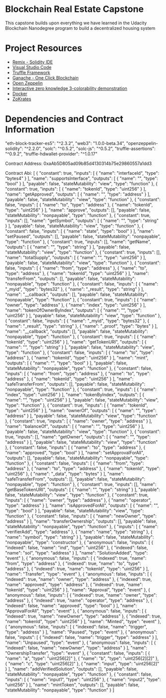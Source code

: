 # Blockchain Real Estate Capstone

This capstone builds upon everything we have learned in the Udacity Blockchain Nanodegree program to build a decentralized housing system

# Project Resources

* [Remix - Solidity IDE](https://remix.ethereum.org/)
* [Visual Studio Code](https://code.visualstudio.com/)
* [Truffle Framework](https://truffleframework.com/)
* [Ganache - One Click Blockchain](https://truffleframework.com/ganache)
* [Open Zeppelin ](https://openzeppelin.org/)
* [Interactive zero knowledge 3-colorability demonstration](http://web.mit.edu/~ezyang/Public/graph/svg.html)
* [Docker](https://docs.docker.com/install/)
* [ZoKrates](https://github.com/Zokrates/ZoKrates)

# Dependencies and Contract Information
"eth-block-tracker-es5": "^2.3.2",
"web3": "1.0.0-beta.34",
"openzeppelin-solidity": "^2.2.0",
"solc": "^0.5.2",
"solc-js": "^0.5.2",
"truffle-assertions": "^0.9.2",
"truffle-hdwallet-provider": "^1.0.17"

Contract Address: 0xaAb5D805ad09b85d4130314b75e29860557a1dd3

Contract Abi:
[
  {
    "constant": true,
    "inputs": [
      {
        "name": "interfaceId",
        "type": "bytes4"
      }
    ],
    "name": "supportsInterface",
    "outputs": [
      {
        "name": "",
        "type": "bool"
      }
    ],
    "payable": false,
    "stateMutability": "view",
    "type": "function"
  },
  {
    "constant": true,
    "inputs": [
      {
        "name": "tokenId",
        "type": "uint256"
      }
    ],
    "name": "getApproved",
    "outputs": [
      {
        "name": "",
        "type": "address"
      }
    ],
    "payable": false,
    "stateMutability": "view",
    "type": "function"
  },
  {
    "constant": false,
    "inputs": [
      {
        "name": "to",
        "type": "address"
      },
      {
        "name": "tokenId",
        "type": "uint256"
      }
    ],
    "name": "approve",
    "outputs": [],
    "payable": false,
    "stateMutability": "nonpayable",
    "type": "function"
  },
  {
    "constant": true,
    "inputs": [],
    "name": "getSymbol",
    "outputs": [
      {
        "name": "",
        "type": "string"
      }
    ],
    "payable": false,
    "stateMutability": "view",
    "type": "function"
  },
  {
    "constant": false,
    "inputs": [
      {
        "name": "state",
        "type": "bool"
      }
    ],
    "name": "setPaused",
    "outputs": [],
    "payable": false,
    "stateMutability": "nonpayable",
    "type": "function"
  },
  {
    "constant": true,
    "inputs": [],
    "name": "getName",
    "outputs": [
      {
        "name": "",
        "type": "string"
      }
    ],
    "payable": false,
    "stateMutability": "view",
    "type": "function"
  },
  {
    "constant": true,
    "inputs": [],
    "name": "totalSupply",
    "outputs": [
      {
        "name": "",
        "type": "uint256"
      }
    ],
    "payable": false,
    "stateMutability": "view",
    "type": "function"
  },
  {
    "constant": false,
    "inputs": [
      {
        "name": "from",
        "type": "address"
      },
      {
        "name": "to",
        "type": "address"
      },
      {
        "name": "tokenId",
        "type": "uint256"
      }
    ],
    "name": "transferFrom",
    "outputs": [],
    "payable": false,
    "stateMutability": "nonpayable",
    "type": "function"
  },
  {
    "constant": false,
    "inputs": [
      {
        "name": "_myid",
        "type": "bytes32"
      },
      {
        "name": "_result",
        "type": "string"
      }
    ],
    "name": "__callback",
    "outputs": [],
    "payable": false,
    "stateMutability": "nonpayable",
    "type": "function"
  },
  {
    "constant": true,
    "inputs": [
      {
        "name": "owner",
        "type": "address"
      },
      {
        "name": "index",
        "type": "uint256"
      }
    ],
    "name": "tokenOfOwnerByIndex",
    "outputs": [
      {
        "name": "",
        "type": "uint256"
      }
    ],
    "payable": false,
    "stateMutability": "view",
    "type": "function"
  },
  {
    "constant": false,
    "inputs": [
      {
        "name": "_myid",
        "type": "bytes32"
      },
      {
        "name": "_result",
        "type": "string"
      },
      {
        "name": "_proof",
        "type": "bytes"
      }
    ],
    "name": "__callback",
    "outputs": [],
    "payable": false,
    "stateMutability": "nonpayable",
    "type": "function"
  },
  {
    "constant": true,
    "inputs": [
      {
        "name": "tokenId",
        "type": "uint256"
      }
    ],
    "name": "getTokenURI",
    "outputs": [
      {
        "name": "",
        "type": "string"
      }
    ],
    "payable": false,
    "stateMutability": "view",
    "type": "function"
  },
  {
    "constant": false,
    "inputs": [
      {
        "name": "to",
        "type": "address"
      },
      {
        "name": "tokenId",
        "type": "uint256"
      }
    ],
    "name": "mint",
    "outputs": [
      {
        "name": "",
        "type": "bool"
      }
    ],
    "payable": false,
    "stateMutability": "nonpayable",
    "type": "function"
  },
  {
    "constant": false,
    "inputs": [
      {
        "name": "from",
        "type": "address"
      },
      {
        "name": "to",
        "type": "address"
      },
      {
        "name": "tokenId",
        "type": "uint256"
      }
    ],
    "name": "safeTransferFrom",
    "outputs": [],
    "payable": false,
    "stateMutability": "nonpayable",
    "type": "function"
  },
  {
    "constant": true,
    "inputs": [
      {
        "name": "index",
        "type": "uint256"
      }
    ],
    "name": "tokenByIndex",
    "outputs": [
      {
        "name": "",
        "type": "uint256"
      }
    ],
    "payable": false,
    "stateMutability": "view",
    "type": "function"
  },
  {
    "constant": true,
    "inputs": [
      {
        "name": "tokenId",
        "type": "uint256"
      }
    ],
    "name": "ownerOf",
    "outputs": [
      {
        "name": "",
        "type": "address"
      }
    ],
    "payable": false,
    "stateMutability": "view",
    "type": "function"
  },
  {
    "constant": true,
    "inputs": [
      {
        "name": "owner",
        "type": "address"
      }
    ],
    "name": "balanceOf",
    "outputs": [
      {
        "name": "",
        "type": "uint256"
      }
    ],
    "payable": false,
    "stateMutability": "view",
    "type": "function"
  },
  {
    "constant": true,
    "inputs": [],
    "name": "getOwner",
    "outputs": [
      {
        "name": "",
        "type": "address"
      }
    ],
    "payable": false,
    "stateMutability": "view",
    "type": "function"
  },
  {
    "constant": false,
    "inputs": [
      {
        "name": "to",
        "type": "address"
      },
      {
        "name": "approved",
        "type": "bool"
      }
    ],
    "name": "setApprovalForAll",
    "outputs": [],
    "payable": false,
    "stateMutability": "nonpayable",
    "type": "function"
  },
  {
    "constant": false,
    "inputs": [
      {
        "name": "from",
        "type": "address"
      },
      {
        "name": "to",
        "type": "address"
      },
      {
        "name": "tokenId",
        "type": "uint256"
      },
      {
        "name": "_data",
        "type": "bytes"
      }
    ],
    "name": "safeTransferFrom",
    "outputs": [],
    "payable": false,
    "stateMutability": "nonpayable",
    "type": "function"
  },
  {
    "constant": true,
    "inputs": [],
    "name": "getBaseTokenURI",
    "outputs": [
      {
        "name": "",
        "type": "string"
      }
    ],
    "payable": false,
    "stateMutability": "view",
    "type": "function"
  },
  {
    "constant": true,
    "inputs": [
      {
        "name": "owner",
        "type": "address"
      },
      {
        "name": "operator",
        "type": "address"
      }
    ],
    "name": "isApprovedForAll",
    "outputs": [
      {
        "name": "",
        "type": "bool"
      }
    ],
    "payable": false,
    "stateMutability": "view",
    "type": "function"
  },
  {
    "constant": false,
    "inputs": [
      {
        "name": "newOwner",
        "type": "address"
      }
    ],
    "name": "transferOwnership",
    "outputs": [],
    "payable": false,
    "stateMutability": "nonpayable",
    "type": "function"
  },
  {
    "inputs": [
      {
        "name": "verifierAdd",
        "type": "address"
      },
      {
        "name": "name",
        "type": "string"
      },
      {
        "name": "symbol",
        "type": "string"
      }
    ],
    "payable": false,
    "stateMutability": "nonpayable",
    "type": "constructor"
  },
  {
    "anonymous": false,
    "inputs": [
      {
        "indexed": false,
        "name": "ind",
        "type": "uint256"
      },
      {
        "indexed": false,
        "name": "sol",
        "type": "address"
      }
    ],
    "name": "SolutionAdded",
    "type": "event"
  },
  {
    "anonymous": false,
    "inputs": [
      {
        "indexed": true,
        "name": "from",
        "type": "address"
      },
      {
        "indexed": true,
        "name": "to",
        "type": "address"
      },
      {
        "indexed": true,
        "name": "tokenId",
        "type": "uint256"
      }
    ],
    "name": "Transfer",
    "type": "event"
  },
  {
    "anonymous": false,
    "inputs": [
      {
        "indexed": true,
        "name": "owner",
        "type": "address"
      },
      {
        "indexed": true,
        "name": "approved",
        "type": "address"
      },
      {
        "indexed": true,
        "name": "tokenId",
        "type": "uint256"
      }
    ],
    "name": "Approval",
    "type": "event"
  },
  {
    "anonymous": false,
    "inputs": [
      {
        "indexed": true,
        "name": "owner",
        "type": "address"
      },
      {
        "indexed": true,
        "name": "operator",
        "type": "address"
      },
      {
        "indexed": false,
        "name": "approved",
        "type": "bool"
      }
    ],
    "name": "ApprovalForAll",
    "type": "event"
  },
  {
    "anonymous": false,
    "inputs": [
      {
        "indexed": true,
        "name": "newOwner",
        "type": "address"
      },
      {
        "indexed": true,
        "name": "tokenId",
        "type": "uint256"
      }
    ],
    "name": "Minted",
    "type": "event"
  },
  {
    "anonymous": false,
    "inputs": [
      {
        "indexed": false,
        "name": "trigger",
        "type": "address"
      }
    ],
    "name": "Paused",
    "type": "event"
  },
  {
    "anonymous": false,
    "inputs": [
      {
        "indexed": false,
        "name": "trigger",
        "type": "address"
      }
    ],
    "name": "Unpaused",
    "type": "event"
  },
  {
    "anonymous": false,
    "inputs": [
      {
        "indexed": false,
        "name": "newOwner",
        "type": "address"
      }
    ],
    "name": "OwnershipTransfer",
    "type": "event"
  },
  {
    "constant": false,
    "inputs": [
      {
        "name": "a",
        "type": "uint256[2]"
      },
      {
        "name": "b",
        "type": "uint256[2][2]"
      },
      {
        "name": "c",
        "type": "uint256[2]"
      },
      {
        "name": "input",
        "type": "uint256[2]"
      }
    ],
    "name": "addVerifiedSolution",
    "outputs": [],
    "payable": false,
    "stateMutability": "nonpayable",
    "type": "function"
  },
  {
    "constant": false,
    "inputs": [
      {
        "name": "input1",
        "type": "uint256"
      },
      {
        "name": "input2",
        "type": "uint256"
      }
    ],
    "name": "mintToken",
    "outputs": [],
    "payable": false,
    "stateMutability": "nonpayable",
    "type": "function"
  }
]

